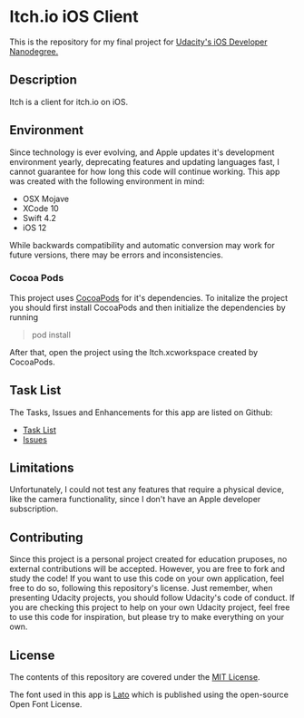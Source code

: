 # Itch.io iOS Client

This is the repository for my final project for [Udacity's iOS Developer Nanodegree.](https://www.udacity.com)

## Description
Itch is a client for itch.io on iOS.

## Environment

Since technology is ever evolving, and Apple updates it's development environment yearly, deprecating features and updating languages fast, I cannot guarantee for how long this code will continue working. This app was created with the following environment in mind:

* OSX Mojave
* XCode 10
* Swift 4.2
* iOS 12

While backwards compatibility and automatic conversion may work for future versions, there may be errors and inconsistencies.

### Cocoa Pods

This project uses [CocoaPods](https://cocoapods.org/) for it's dependencies. To initalize the project you should first install CocoaPods and then initialize the dependencies by running

> pod install

After that, open the project using the Itch.xcworkspace created by CocoaPods.

## Task List

The Tasks, Issues and Enhancements for this app are listed on Github:

* [Task List](https://github.com/DioMuller/udacity-ios-itch/projects/1)
* [Issues](https://github.com/DioMuller/udacity-ios-itch/issues)

## Limitations
Unfortunately, I could not test any features that require a physical device, like the camera functionality, since I don't have an Apple developer subscription.

## Contributing
Since this project is a personal project created for education pruposes, no external contributions will be accepted. However, you are free to fork and study the code! If you want to use this code on your own application, feel free to do so, following this repository's license. Just remember, when presenting Udacity projects, you should follow Udacity's code of conduct. If you are checking this project to help on your own Udacity project, feel free to use this code for inspiration, but please try to make everything on your own.

## License
The contents of this repository are covered under the [MIT License](LICENSE).

The font used in this app is [Lato](http://www.latofonts.com/lato-free-fonts/) which is published using the open-source Open Font License.
